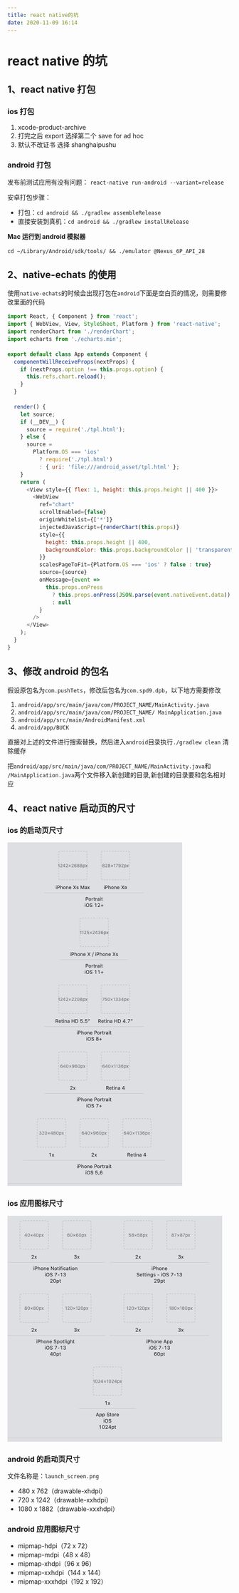 ```yaml
---
title: react native的坑
date: 2020-11-09 16:14
---
```


# react native 的坑

## 1、react native 打包

### ios 打包

1. xcode-product-archive
2. 打完之后 export 选择第二个 save for ad hoc
3. 默认不改证书 选择 shanghaipushu

### android 打包

发布前测试应用有没有问题：
`react-native run-android --variant=release`

安卓打包步骤：

- 打包：`cd android && ./gradlew assembleRelease`
- 直接安装到真机：`cd android && ./gradlew installRelease`

**Mac 运行到 android 模拟器**

`cd ~/Library/Android/sdk/tools/ && ./emulator @Nexus_6P_API_28`

## 2、native-echats 的使用

使用`native-echats`的时候会出现打包在`android`下面是空白页的情况，则需要修改里面的代码

```js
import React, { Component } from 'react';
import { WebView, View, StyleSheet, Platform } from 'react-native';
import renderChart from './renderChart';
import echarts from './echarts.min';

export default class App extends Component {
  componentWillReceiveProps(nextProps) {
    if (nextProps.option !== this.props.option) {
      this.refs.chart.reload();
    }
  }

  render() {
    let source;
    if (__DEV__) {
      source = require('./tpl.html');
    } else {
      source =
        Platform.OS === 'ios'
          ? require('./tpl.html')
          : { uri: 'file:///android_asset/tpl.html' };
    }
    return (
      <View style={{ flex: 1, height: this.props.height || 400 }}>
        <WebView
          ref="chart"
          scrollEnabled={false}
          originWhitelist={['*']}
          injectedJavaScript={renderChart(this.props)}
          style={{
            height: this.props.height || 400,
            backgroundColor: this.props.backgroundColor || 'transparent',
          }}
          scalesPageToFit={Platform.OS === 'ios' ? false : true}
          source={source}
          onMessage={event =>
            this.props.onPress
              ? this.props.onPress(JSON.parse(event.nativeEvent.data))
              : null
          }
        />
      </View>
    );
  }
}
```

## 3、修改 android 的包名

假设原包名为`com.pushTets`，修改后包名为`com.spd9.dpb`，以下地方需要修改

1. `android/app/src/main/java/com/PROJECT_NAME/MainActivity.java`
2. `android/app/src/main/java/com/PROJECT_NAME/ MainApplication.java`
3. `android/app/src/main/AndroidManifest.xml`
4. `android/app/BUCK`

直接对上述的文件进行搜索替换，然后进入`android`目录执行`./gradlew clean` 清除缓存

把`android/app/src/main/java/com/PROJECT_NAME/MainActivity.java`和
`/MainApplication.java`两个文件移入新创建的目录,新创建的目录要和包名相对应

## 4、react native 启动页的尺寸

### ios 的启动页尺寸

<!-- ![ios尺寸](/devneeds/ios.png) -->
<img src='../../assets/devneeds/ios.png'/>

### ios 应用图标尺寸

<!-- ![ios尺寸](/devneeds/iosicon.png) -->
<img src='../../assets/devneeds/iosicon.png'/>

### android 的启动页尺寸

文件名称是：`launch_screen.png`

- 480 x 762（drawable-xhdpi）
- 720 x 1242（drawable-xxhdpi）
- 1080 x 1882（drawable-xxxhdpi）

### android 应用图标尺寸

- mipmap-hdpi（72 x 72）
- mipmap-mdpi（48 x 48）
- mipmap-xhdpi（96 x 96）
- mipmap-xxhdpi（144 x 144）
- mipmap-xxxhdpi（192 x 192）
